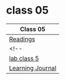 # class 05

| Class 05 |
| ------- |
| [Readings](./Reading.md)|
<!-- | [Code Challenge: Class 05](https://github.com/Leenaalzaben/data-structures-and-algorithm/blob/main/array-binary-search/array-binary-search.md)|
| [lab class 5](https://github.com/ibrahimfqaisi/madlib-cli/blob/main/README.md)|
| [Learning Journal](./LearningJournal.md) | -->
